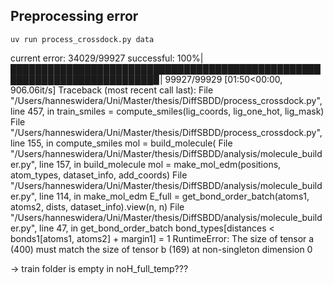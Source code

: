 ## Preprocessing error

`uv run process_crossdock.py data`

current error:
34029/99927 successful: 100%|█████████████████████████████████████████████████████████████████████████▉| 99927/99929 [01:50<00:00, 906.06it/s]
Traceback (most recent call last):
File "/Users/hanneswidera/Uni/Master/thesis/DiffSBDD/process_crossdock.py", line 457, in <module>
train_smiles = compute_smiles(lig_coords, lig_one_hot, lig_mask)
File "/Users/hanneswidera/Uni/Master/thesis/DiffSBDD/process_crossdock.py", line 155, in compute_smiles
mol = build_molecule(
File "/Users/hanneswidera/Uni/Master/thesis/DiffSBDD/analysis/molecule_builder.py", line 157, in build_molecule
mol = make_mol_edm(positions, atom_types, dataset_info, add_coords)
File "/Users/hanneswidera/Uni/Master/thesis/DiffSBDD/analysis/molecule_builder.py", line 114, in make_mol_edm
E_full = get_bond_order_batch(atoms1, atoms2, dists, dataset_info).view(n, n)
File "/Users/hanneswidera/Uni/Master/thesis/DiffSBDD/analysis/molecule_builder.py", line 47, in get_bond_order_batch
bond_types[distances < bonds1[atoms1, atoms2] + margin1] = 1
RuntimeError: The size of tensor a (400) must match the size of tensor b (169) at non-singleton dimension 0

-> train folder is empty in noH_full_temp???
